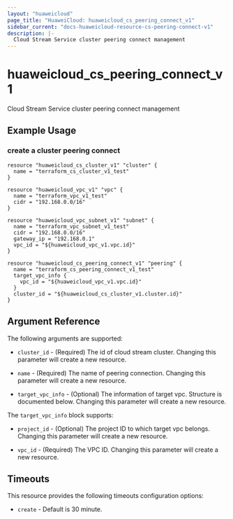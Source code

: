 ```yaml
---
layout: "huaweicloud"
page_title: "HuaweiCloud: huaweicloud_cs_peering_connect_v1"
sidebar_current: "docs-huaweicloud-resource-cs-peering-connect-v1"
description: |-
  Cloud Stream Service cluster peering connect management
---
```


# huaweicloud\_cs\_peering\_connect\_v1

Cloud Stream Service cluster peering connect management

## Example Usage

### create a cluster peering connect

```hcl
resource "huaweicloud_cs_cluster_v1" "cluster" {
  name = "terraform_cs_cluster_v1_test"
}

resource "huaweicloud_vpc_v1" "vpc" {
  name = "terraform_vpc_v1_test"
  cidr = "192.168.0.0/16"
}

resource "huaweicloud_vpc_subnet_v1" "subnet" {
  name = "terraform_vpc_subnet_v1_test"
  cidr = "192.168.0.0/16"
  gateway_ip = "192.168.0.1"
  vpc_id = "${huaweicloud_vpc_v1.vpc.id}"
}

resource "huaweicloud_cs_peering_connect_v1" "peering" {
  name = "terraform_cs_peering_connect_v1_test"
  target_vpc_info {
    vpc_id = "${huaweicloud_vpc_v1.vpc.id}"
  }
  cluster_id = "${huaweicloud_cs_cluster_v1.cluster.id}"
}
```

## Argument Reference

The following arguments are supported:

* `cluster_id` -
  (Required)
  The id of cloud stream cluster. Changing this parameter will create a new resource.

* `name` -
  (Required)
  The name of peering connection. Changing this parameter will create a new resource.

* `target_vpc_info` -
  (Optional)
  The information of target vpc. Structure is documented below. Changing this parameter will create a new resource.

The `target_vpc_info` block supports:

* `project_id` -
  (Optional)
  The project ID to which target vpc belongs. Changing this parameter will create a new resource.

* `vpc_id` -
  (Required)
  The VPC ID. Changing this parameter will create a new resource.

## Timeouts

This resource provides the following timeouts configuration options:
- `create` - Default is 30 minute.
